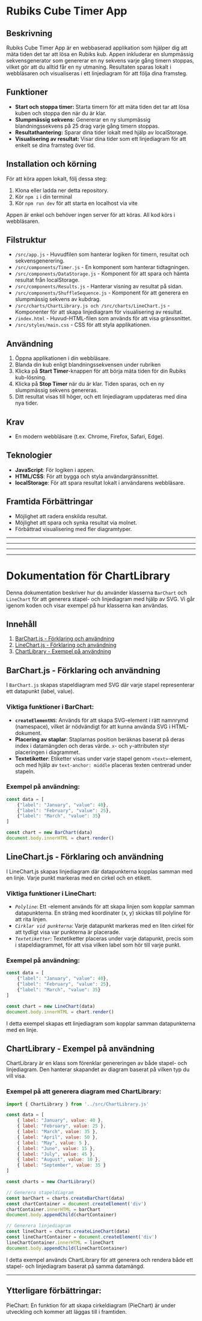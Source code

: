 # Rubiks Cube Timer App

## Beskrivning

Rubiks Cube Timer App är en webbaserad applikation som hjälper dig att mäta tiden det tar att lösa en Rubiks kub. Appen inkluderar en slumpmässig sekvensgenerator som genererar en ny sekvens varje gång timern stoppas, vilket gör att du alltid får en ny utmaning. Resultaten sparas lokalt i webbläsaren och visualiseras i ett linjediagram för att följa dina framsteg.

## Funktioner

- **Start och stoppa timer:** Starta timern för att mäta tiden det tar att lösa kuben och stoppa den när du är klar.
- **Slumpmässig sekvens:** Genererar en ny slumpmässig blandningssekvens på 25 drag varje gång timern stoppas.
- **Resultathantering:** Sparar dina tider lokalt med hjälp av localStorage.
- **Visualisering av resultat:** Visar dina tider som ett linjediagram för att enkelt se dina framsteg över tid.

## Installation och körning

För att köra appen lokalt, följ dessa steg:
1. Klona eller ladda ner detta repository.
2. Kör `npm i` i din terminal
3. Kör `npm run dev` för att starta en localhost via vite

Appen är enkel och behöver ingen server för att köras. All kod körs i webbläsaren.

## Filstruktur

- `/src/app.js` - Huvudfilen som hanterar logiken för timern, resultat och sekvensgenerering.
- `/src/components/Timer.js` - En komponent som hanterar tidtagningen.
- `/src/components/DataStorage.js` - Komponent för att spara och hämta resultat från localStorage.
- `/src/components/Results.js` - Hanterar visning av resultat på sidan.
- `/src/components/ShuffleSequence.js` - Komponent för att generera en slumpmässig sekvens av kubdrag.
- `/src/charts/ChartLibrary.js och /src/charts/LineChart.js` - Komponenter för att skapa linjediagram för visualisering av resultat.
- `/index.html` - Huvud-HTML-filen som används för att visa gränssnittet.
- `/src/styles/main.css` - CSS för att styla applikationen.

## Användning
1. Öppna applikationen i din webbläsare.
2. Blanda din kub enligt blandningssekvensen under rubriken
3. Klicka på **Start Timer**-knappen för att börja mäta tiden för din Rubiks kub-lösning.
4. Klicka på **Stop Timer** när du är klar. Tiden sparas, och en ny slumpmässig sekvens genereras.
5. Ditt resultat visas till höger, och ett linjediagram uppdateras med dina nya tider.

## Krav
- En modern webbläsare (t.ex. Chrome, Firefox, Safari, Edge).

## Teknologier
- **JavaScript**: För logiken i appen.
- **HTML/CSS**: För att bygga och styla användargränssnittet.
- **localStorage**: För att spara resultat lokalt i användarens webbläsare.

## Framtida Förbättringar
- Möjlighet att radera enskilda resultat.
- Möjlighet att spara och synka resultat via molnet.
- Förbättrad visualisering med fler diagramtyper.

---
---
---
---

# Dokumentation för ChartLibrary

Denna dokumentation beskriver hur du använder klasserna `BarChart` och `LineChart` för att generera stapel- och linjediagram med hjälp av SVG. Vi går igenom koden och visar exempel på hur klasserna kan användas.

## Innehåll
1. [BarChart.js - Förklaring och användning](#barchart)
2. [LineChart.js - Förklaring och användning](#linechart)
3. [ChartLibrary - Exempel på användning](#chartlibrary)

<a name="barchart"></a>
## BarChart.js - Förklaring och användning

I `BarChart.js` skapas stapeldiagram med SVG där varje stapel representerar ett datapunkt (label, value).

### Viktiga funktioner i BarChart:
- **`createElementNS`**: Används för att skapa SVG-element i rätt namnrymd (namespace), vilket är nödvändigt för att kunna använda SVG i HTML-dokument.
- **Placering av staplar**: Staplarnas position beräknas baserat på deras index i datamängden och deras värde. `x`- och `y`-attributen styr placeringen i diagrammet.
- **Textetiketter**: Etiketter visas under varje stapel genom `<text>`-element, och med hjälp av `text-anchor: middle` placeras texten centrerad under stapeln.

### Exempel på användning:

```javascript
const data = [
    {"label": "January", "value": 40},
    {"label": "February", "value": 25},
    {"label": "March", "value": 35}
]

const chart = new BarChart(data)
document.body.innerHTML = chart.render()
```

<a name="linechart"></a>
## LineChart.js - Förklaring och användning
I LineChart.js skapas linjediagram där datapunkterna kopplas samman med en linje. Varje punkt markeras med en cirkel och en etikett.

### Viktiga funktioner i LineChart:
- *`Polyline`*: Ett <polyline>-element används för att skapa linjen som kopplar samman datapunkterna. En sträng med koordinater (x, y) skickas till polyline för att rita linjen.
- *`Cirklar vid punkterna`*: Varje datapunkt markeras med en liten cirkel för att tydligt visa var punkterna är placerade.
- *`Textetiketter`*: Textetiketter placeras under varje datapunkt, precis som i stapeldiagrammet, för att visa vilken label som hör till varje punkt.

### Exempel på användning:
```javascript
const data = [
    {"label": "January", "value": 40},
    {"label": "February", "value": 25},
    {"label": "March", "value": 35}
]

const chart = new LineChart(data)
document.body.innerHTML = chart.render()
```
I detta exempel skapas ett linjediagram som kopplar samman datapunkterna med en linje.

<a name="chartlibrary"></a>

## ChartLibrary - Exempel på användning
ChartLibrary är en klass som förenklar genereringen av både stapel- och linjediagram. Den hanterar skapandet av diagram baserat på vilken typ du vill visa.

### Exempel på att generera diagram med ChartLibrary:
```javascript
import { ChartLibrary } from '../src/ChartLibrary.js'

const data = [
    { label: "January", value: 40 },
    { label: "February", value: 25 },
    { label: "March", value: 35 },
    { label: "April", value: 50 },
    { label: "May", value: 5 },
    { label: "June", value: 15 },
    { label: "July", value: 45 },
    { label: "August", value: 10 },
    { label: "September", value: 35 }
]

const charts = new ChartLibrary()

// Generera stapeldiagram
const barChart = charts.createBarChart(data)
const chartContainer = document.createElement('div')
chartContainer.innerHTML = barChart
document.body.appendChild(chartContainer)

// Generera linjediagram
const lineChart = charts.createLineChart(data)
const lineChartContainer = document.createElement('div')
lineChartContainer.innerHTML = lineChart
document.body.appendChild(lineChartContainer)
```
I detta exempel används ChartLibrary för att generera och rendera både ett stapel- och linjediagram baserat på samma datamängd.

-------------------------------

## Ytterligare förbättringar:
PieChart: En funktion för att skapa cirkeldiagram (PieChart) är under utveckling och kommer att läggas till i framtiden.

